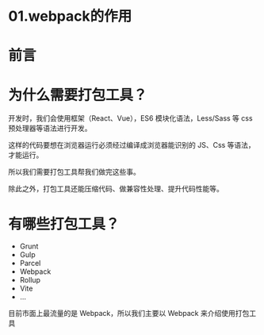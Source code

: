 # 01.webpack的作用
# 前言
# 为什么需要打包工具？
开发时，我们会使用框架（React、Vue），ES6 模块化语法，Less/Sass 等 css 预处理器等语法进行开发。

这样的代码要想在浏览器运行必须经过编译成浏览器能识别的 JS、Css 等语法，才能运行。

所以我们需要打包工具帮我们做完这些事。

除此之外，打包工具还能压缩代码、做兼容性处理、提升代码性能等。

# 有哪些打包工具？
* Grunt
* Gulp
* Parcel
* Webpack
* Rollup
* Vite
* ...

目前市面上最流量的是 Webpack，所以我们主要以 Webpack 来介绍使用打包工具

